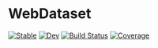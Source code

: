 # WebDataset

[![Stable](https://img.shields.io/badge/docs-stable-blue.svg)](https://ThomasBreuel.github.io/WebDataset.jl/stable)
[![Dev](https://img.shields.io/badge/docs-dev-blue.svg)](https://ThomasBreuel.github.io/WebDataset.jl/dev)
[![Build Status](https://github.com/ThomasBreuel/WebDataset.jl/workflows/CI/badge.svg)](https://github.com/ThomasBreuel/WebDataset.jl/actions)
[![Coverage](https://codecov.io/gh/ThomasBreuel/WebDataset.jl/branch/master/graph/badge.svg)](https://codecov.io/gh/ThomasBreuel/WebDataset.jl)
